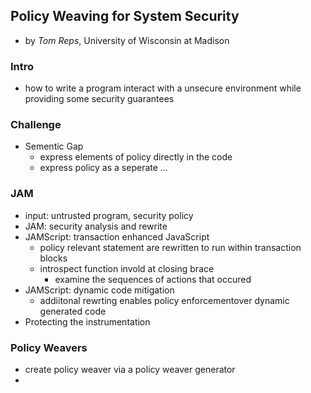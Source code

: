 Policy Weaving for System Security
---

- by *Tom Reps*, University of Wisconsin at Madison

### Intro
- how to write a program interact with a unsecure environment while providing some security guarantees

### Challenge
- Sementic Gap
	- express elements of policy directly in the code
	- express policy as a seperate ...

### JAM
- input: untrusted program, security policy
- JAM: security analysis and rewrite
- JAMScript: transaction enhanced JavaScript
	- policy relevant statement are rewritten to run within transaction blocks
	- introspect function invold at closing brace
		- examine the sequences of actions that occured
- JAMScript: dynamic code mitigation
	- addiitonal rewrting enables policy enforcementover dynamic generated code
- Protecting the instrumentation
	
### Policy Weavers
- create policy weaver via a policy weaver generator
- 